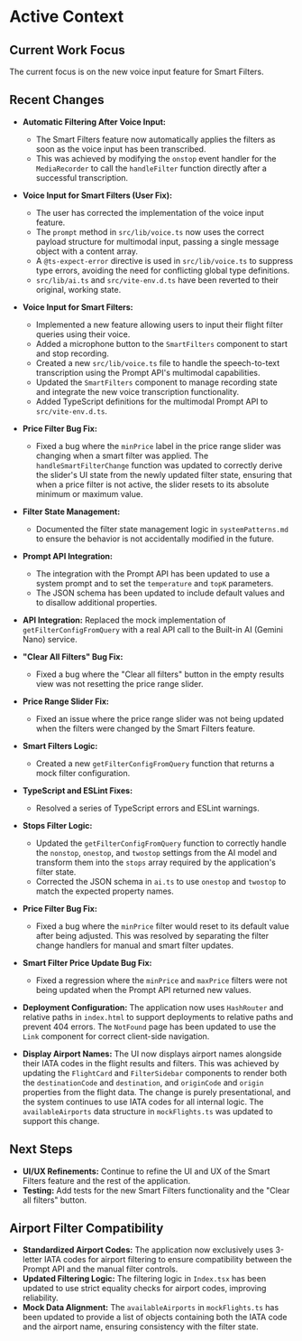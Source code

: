 # Active Context

## Current Work Focus

The current focus is on the new voice input feature for Smart Filters.

## Recent Changes

- **Automatic Filtering After Voice Input:**
  - The Smart Filters feature now automatically applies the filters as soon as the voice input has been transcribed.
  - This was achieved by modifying the `onstop` event handler for the `MediaRecorder` to call the `handleFilter` function directly after a successful transcription.

- **Voice Input for Smart Filters (User Fix):**
  - The user has corrected the implementation of the voice input feature.
  - The `prompt` method in `src/lib/voice.ts` now uses the correct payload structure for multimodal input, passing a single message object with a content array.
  - A `@ts-expect-error` directive is used in `src/lib/voice.ts` to suppress type errors, avoiding the need for conflicting global type definitions.
  - `src/lib/ai.ts` and `src/vite-env.d.ts` have been reverted to their original, working state.

- **Voice Input for Smart Filters:**
  - Implemented a new feature allowing users to input their flight filter queries using their voice.
  - Added a microphone button to the `SmartFilters` component to start and stop recording.
  - Created a new `src/lib/voice.ts` file to handle the speech-to-text transcription using the Prompt API's multimodal capabilities.
  - Updated the `SmartFilters` component to manage recording state and integrate the new voice transcription functionality.
  - Added TypeScript definitions for the multimodal Prompt API to `src/vite-env.d.ts`.

- **Price Filter Bug Fix:**
  - Fixed a bug where the `minPrice` label in the price range slider was changing when a smart filter was applied. The `handleSmartFilterChange` function was updated to correctly derive the slider's UI state from the newly updated filter state, ensuring that when a price filter is not active, the slider resets to its absolute minimum or maximum value.
- **Filter State Management:**
  - Documented the filter state management logic in `systemPatterns.md` to ensure the behavior is not accidentally modified in the future.
- **Prompt API Integration:**
    - The integration with the Prompt API has been updated to use a system prompt and to set the `temperature` and `topK` parameters.
    - The JSON schema has been updated to include default values and to disallow additional properties.
- **API Integration:** Replaced the mock implementation of `getFilterConfigFromQuery` with a real API call to the Built-in AI (Gemini Nano) service.
- **"Clear All Filters" Bug Fix:**
    - Fixed a bug where the "Clear all filters" button in the empty results view was not resetting the price range slider.
- **Price Range Slider Fix:**
    - Fixed an issue where the price range slider was not being updated when the filters were changed by the Smart Filters feature.
- **Smart Filters Logic:**
    - Created a new `getFilterConfigFromQuery` function that returns a mock filter configuration.
- **TypeScript and ESLint Fixes:**
    - Resolved a series of TypeScript errors and ESLint warnings.
- **Stops Filter Logic:**
    - Updated the `getFilterConfigFromQuery` function to correctly handle the `nonstop`, `onestop`, and `twostop` settings from the AI model and transform them into the `stops` array required by the application's filter state.
    - Corrected the JSON schema in `ai.ts` to use `onestop` and `twostop` to match the expected property names.
- **Price Filter Bug Fix:**
    - Fixed a bug where the `minPrice` filter would reset to its default value after being adjusted. This was resolved by separating the filter change handlers for manual and smart filter updates.
- **Smart Filter Price Update Bug Fix:**
    - Fixed a regression where the `minPrice` and `maxPrice` filters were not being updated when the Prompt API returned new values.

- **Deployment Configuration:** The application now uses `HashRouter` and relative paths in `index.html` to support deployments to relative paths and prevent 404 errors. The `NotFound` page has been updated to use the `Link` component for correct client-side navigation.
- **Display Airport Names:** The UI now displays airport names alongside their IATA codes in the flight results and filters. This was achieved by updating the `FlightCard` and `FilterSidebar` components to render both the `destinationCode` and `destination`, and `originCode` and `origin` properties from the flight data. The change is purely presentational, and the system continues to use IATA codes for all internal logic. The `availableAirports` data structure in `mockFlights.ts` was updated to support this change.

## Next Steps

- **UI/UX Refinements:** Continue to refine the UI and UX of the Smart Filters feature and the rest of the application.
- **Testing:** Add tests for the new Smart Filters functionality and the "Clear all filters" button.

## Airport Filter Compatibility

- **Standardized Airport Codes:** The application now exclusively uses 3-letter IATA codes for airport filtering to ensure compatibility between the Prompt API and the manual filter controls.
- **Updated Filtering Logic:** The filtering logic in `Index.tsx` has been updated to use strict equality checks for airport codes, improving reliability.
- **Mock Data Alignment:** The `availableAirports` in `mockFlights.ts` has been updated to provide a list of objects containing both the IATA code and the airport name, ensuring consistency with the filter state.
